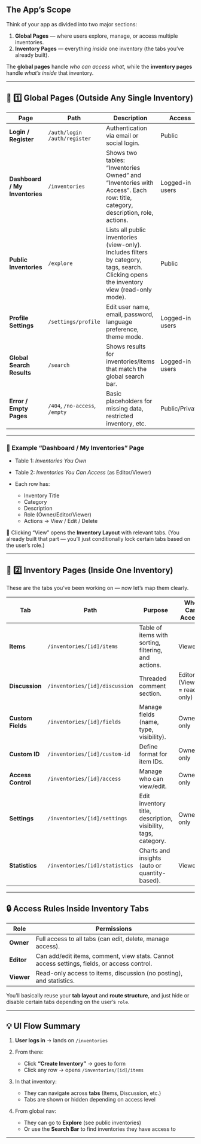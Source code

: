 ## The App’s Scope

Think of your app as divided into two major sections:

1. **Global Pages** — where users explore, manage, or access multiple inventories.
2. **Inventory Pages** — everything _inside_ one inventory (the tabs you’ve already built).

The **global pages** handle _who can access what_, while the **inventory pages** handle _what’s inside_ that inventory.

---

## 🧱 1️⃣ Global Pages (Outside Any Single Inventory)

| Page                           | Path                           | Description                                                                                                                               | Access          |
| ------------------------------ | ------------------------------ | ----------------------------------------------------------------------------------------------------------------------------------------- | --------------- |
| **Login / Register**           | `/auth/login` `/auth/register` | Authentication via email or social login.                                                                                                 | Public          |
| **Dashboard / My Inventories** | `/inventories`                 | Shows two tables: “Inventories Owned” and “Inventories with Access”. Each row: title, category, description, role, actions.               | Logged-in users |
| **Public Inventories**         | `/explore`                     | Lists all public inventories (view-only). Includes filters by category, tags, search. Clicking opens the inventory view (read-only mode). | Public          |
| **Profile Settings**           | `/settings/profile`            | Edit user name, email, password, language preference, theme mode.                                                                         | Logged-in users |
| **Global Search Results**      | `/search`                      | Shows results for inventories/items that match the global search bar.                                                                     | Logged-in users |
| **Error / Empty Pages**        | `/404`, `/no-access`, `/empty` | Basic placeholders for missing data, restricted inventory, etc.                                                                           | Public/Private  |

---

### 🧭 Example “Dashboard / My Inventories” Page

- Table 1: _Inventories You Own_
- Table 2: _Inventories You Can Access_ (as Editor/Viewer)
- Each row has:

  - Inventory Title
  - Category
  - Description
  - Role (Owner/Editor/Viewer)
  - Actions → View / Edit / Delete

🧩 Clicking “View” opens the **Inventory Layout** with relevant tabs.
(You already built that part — you’ll just conditionally lock certain tabs based on the user’s role.)

---

## 🧱 2️⃣ Inventory Pages (Inside One Inventory)

These are the tabs you’ve been working on — now let’s map them clearly.

| Tab                | Path                           | Purpose                                                        | Who Can Access                |
| ------------------ | ------------------------------ | -------------------------------------------------------------- | ----------------------------- |
| **Items**          | `/inventories/[id]/items`      | Table of items with sorting, filtering, and actions.           | Viewer+                       |
| **Discussion**     | `/inventories/[id]/discussion` | Threaded comment section.                                      | Editor+ (Viewers = read-only) |
| **Custom Fields**  | `/inventories/[id]/fields`     | Manage fields (name, type, visibility).                        | Owner only                    |
| **Custom ID**      | `/inventories/[id]/custom-id`  | Define format for item IDs.                                    | Owner only                    |
| **Access Control** | `/inventories/[id]/access`     | Manage who can view/edit.                                      | Owner only                    |
| **Settings**       | `/inventories/[id]/settings`   | Edit inventory title, description, visibility, tags, category. | Owner only                    |
| **Statistics**     | `/inventories/[id]/statistics` | Charts and insights (auto or quantity-based).                  | Viewer+                       |

---

## 🔒 Access Rules Inside Inventory Tabs

| Role       | Permissions                                                                                 |
| ---------- | ------------------------------------------------------------------------------------------- |
| **Owner**  | Full access to all tabs (can edit, delete, manage access).                                  |
| **Editor** | Can add/edit items, comment, view stats. Cannot access settings, fields, or access control. |
| **Viewer** | Read-only access to items, discussion (no posting), and statistics.                         |

You’ll basically reuse your **tab layout** and **route structure**,
and just hide or disable certain tabs depending on the user’s `role`.

---

## 💡 UI Flow Summary

1. **User logs in** → lands on `/inventories`
2. From there:

   - Click **“Create Inventory”** → goes to form
   - Click any row → opens `/inventories/[id]/items`

3. In that inventory:

   - They can navigate across **tabs** (Items, Discussion, etc.)
   - Tabs are shown or hidden depending on access level

4. From global nav:

   - They can go to **Explore** (see public inventories)
   - Or use the **Search Bar** to find inventories they have access to

---
